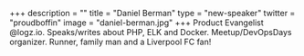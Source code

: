 +++
description = ""
title = "Daniel Berman"
type = "new-speaker"
twitter = "proudboffin"
image = "daniel-berman.jpg"
+++
Product Evangelist @logz.io. Speaks/writes about PHP, ELK and Docker. Meetup/DevOpsDays organizer. Runner, family man and a Liverpool FC fan!